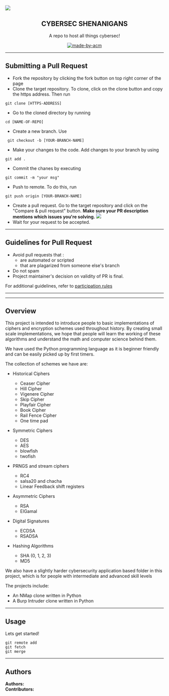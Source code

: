 <h1 align="center>Kicking Off Hacktoberfest with ACM-VIT!</h1>
<p align="center">
<img src="https://user-images.githubusercontent.com/67265786/194695103-47903f06-20aa-450f-af56-78b9cc860d6f.png">
</p>

<h2 align="center"> CYBERSEC SHENANIGANS  </h2>

<p align="center"> 
A repo to host all things cybersec!
</p>

<p align="center">
  <a href="https://acmvit.in/" target="_blank">
    <img alt="made-by-acm" src="https://img.shields.io/badge/MADE%20BY-ACM%20VIT-blue?style=for-the-badge" />
  </a>
    <!-- Uncomment the below line to add the license badge. Make sure the right license badge is reflected. -->
    <!-- <img alt="license" src="https://img.shields.io/badge/License-MIT-green.svg?style=for-the-badge" /> -->
    <!-- forks/stars/tech stack in the form of badges from https://shields.io/ -->
</p>

---
## Submitting a Pull Request

 * Fork the repository by clicking the fork button on top right corner of the page
 * Clone the target repository. To clone, click on the clone button and copy the https address. Then run 
 <pre><code>git clone [HTTPS-ADDRESS]</code></pre>
* Go to the cloned directory by running 
<pre><code>cd [NAME-OF-REPO]</code></pre>
* Create a new branch. Use 
<pre><code> git checkout -b [YOUR-BRANCH-NAME]</code></pre>
* Make your changes to the code. Add changes to your branch by using 
<pre><code>git add .</code></pre>
* Commit the chanes by executing
<pre><code>git commit -m "your msg"</code></pre>
* Push to remote. To do this, run 
<pre><code>git push origin [YOUR-BRANCH-NAME]</code></pre>
* Create a pull request. Go to the target repository and click on the "Compare & pull request" button. **Make sure your PR description mentions which issues you're solving.**
<img src="https://drive.google.com/u/1/uc?id=1f9JKAR-kRvCRGxIs_SAvegaYDPx53T9G&export=download"></img>
* Wait for your request to be accepted. 

---
## Guidelines for Pull Request

<!-- general guidelines here -->
  * Avoid pull requests that :
      * are automated or scripted
      * that are plagarized from someone else's branch
  * Do not spam
  * Project maintainer's decision on validity of PR is final.

  For additional guidelines, refer to [participation rules](https://hacktoberfest.digitalocean.com/details#rules)

---

<!--_domain specific guidelines here_-->
  
---
## Overview

This project is intended to introduce people to basic implementations of ciphers and encryption schemes used throughout history. By creating small scale implementations, we hope that people will learn the working of these algorithms and understand the math and computer science behind them. 

We have used the Python programming language as it is beginner friendly and can be easily picked up by first timers.

The collection of schemes we have are:
* Historical Ciphers
  - Ceaser Cipher
  - Hill Cipher
  - Vigenere Cipher
  - Skip Cipher
  - Playfair Cipher
  - Book Cipher
  - Rail Fence Cipher
  - One time pad

* Symmetric Ciphers
  - DES
  - AES
  - blowfish
  - twofish

* PRNGS and stream ciphers
  - RC4
  - salsa20 and chacha
  - Linear Feedback shift registers

* Asymmetric Ciphers
  - RSA
  - ElGamal

* Digital Signatures
  - ECDSA
  - RSADSA

* Hashing Algorithms
  - SHA (0, 1, 2, 3)
  - MD5 

We also have a slightly harder cybersecurity application based folder in this project, which is for people with intermediate and advanced skill levels

The projects include:
- An NMap clone written in Python
- A Burp Intruder clone written in Python

---
## Usage
<!-- How To, Features, Installation etc. as subheadings in this section. example-->

Lets get started!
```console
git remote add
git fetch
git merge
```

---
## Authors

**Authors:**  <!-- [Aathira S](https://github.com/Aathira-S), [Saharsh Bhansali](https://github.com/saharshbhansali) .. -->  
**Contributors:** <!-- Generate contributors list using this link - https://contributors-img.web.app/preview -->
